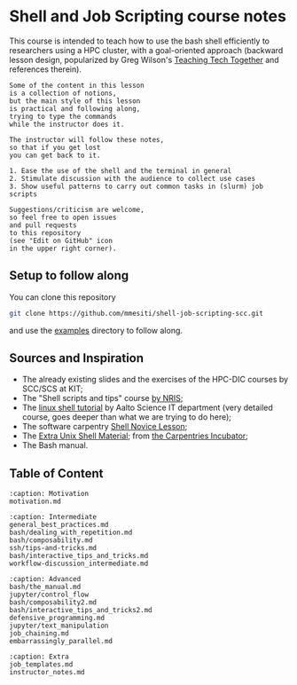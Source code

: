 # Shell and Job Scripting course notes

This course is intended to teach 
how to use the bash shell efficiently
to researchers using a HPC cluster,
with a goal-oriented approach
(backward lesson design,
popularized by Greg Wilson's 
[Teaching Tech Together](https://teachtogether.tech/en/)
and references therein).


```{admonition} Teaching style: Type along
Some of the content in this lesson 
is a collection of notions,
but the main style of this lesson
is practical and following along,
trying to type the commands 
while the instructor does it.

The instructor will follow these notes,
so that if you get lost 
you can get back to it.
```


```{objectives}
1. Ease the use of the shell and the terminal in general
2. Stimulate discussion with the audience to collect use cases
3. Show useful patterns to carry out common tasks in (slurm) job scripts
```

```{admonition} Suggestions welcome!
Suggestions/criticism are welcome,
so feel free to open issues 
and pull requests 
to this repository
(see "Edit on GitHub" icon
in the upper right corner).
```

## Setup to follow along

You can clone this repository
```bash
git clone https://github.com/mmesiti/shell-job-scripting-scc.git 
```
and use the [examples](https://github.com/mmesiti/shell-job-scripting-scc/tree/main/examples) directory to follow along.


## Sources and Inspiration

- The already existing slides and the exercises of the HPC-DIC courses by SCC/SCS at KIT;
- The "Shell scripts and tips" course [by NRIS](https://training.pages.sigma2.no/tutorials/shell-scripts-and-tips/);
- The [linux shell tutorial](https://aaltoscicomp.github.io/linux-shell/) by Aalto Science IT department (very detailed course, goes deeper than what we are trying to do here);
- The software carpentry [Shell Novice Lesson](https://swcarpentry.github.io/shell-novice/);
- The [Extra Unix Shell Material](https://carpentries-incubator.github.io/shell-extras/);
  from [the Carpentries Incubator](https://github.com/carpentries-incubator/proposals/#the-carpentries-incubator);
- The Bash manual.



## Table of Content

```{toctree}
:caption: Motivation
motivation.md
```
```{toctree}
:caption: Intermediate 
general_best_practices.md
bash/dealing_with_repetition.md
bash/composability.md
ssh/tips-and-tricks.md
bash/interactive_tips_and_tricks.md
workflow-discussion_intermediate.md
```
```{toctree}
:caption: Advanced 
bash/the_manual.md
jupyter/control_flow
bash/composability2.md
bash/interactive_tips_and_tricks2.md
defensive_programming.md
jupyter/text_manipulation
job_chaining.md
embarrassingly_parallel.md
```
```{toctree}
:caption: Extra 
job_templates.md
instructor_notes.md
```



